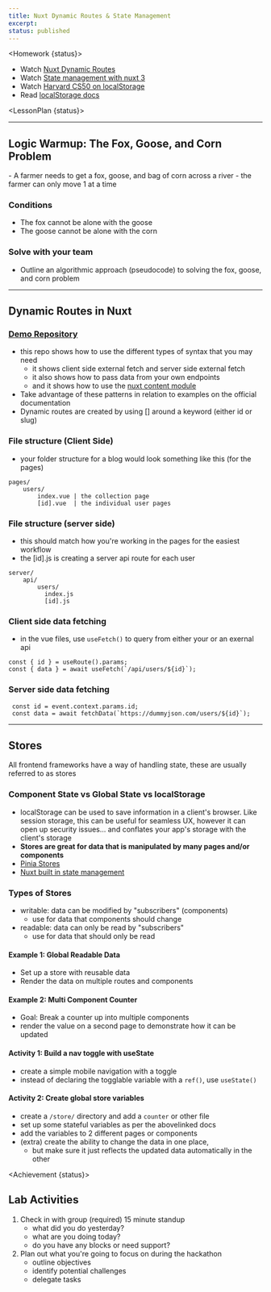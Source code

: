 ```yaml
---
title: Nuxt Dynamic Routes & State Management
excerpt:
status: published
---
```


<script>
	import Homework from "$lib/components/Homework.svelte";
	import LessonPlan from "$lib/components/LessonPlan.svelte";
	import Achievement from "$lib/components/Achievement.svelte";
</script>

<Homework {status}>

- Watch [Nuxt Dynamic Routes](https://youtu.be/Opa3hZaZhXo?si=Jl9WiBGKBg2LTmlV)
- Watch [State management with nuxt 3](https://youtu.be/IkpoAKS1s-k?si=Ao4l9GwRYqBkum2K)
- Watch [Harvard CS50 on localStorage](https://youtu.be/x5trGVMKTdY?si=aKdheaXihndlhHW9&t=4887)
- Read [localStorage docs](https://developer.mozilla.org/en-US/docs/Web/API/Window/localStorage)

</Homework>

<LessonPlan {status}>

---

<h2>Logic Warmup: The Fox, Goose, and Corn Problem</h2>
- A farmer needs to get a fox, goose, and bag of corn across a river
- the farmer can only move 1 at a time

### Conditions

- The fox cannot be alone with the goose
- The goose cannot be alone with the corn

### Solve with your team

- Outline an algorithmic approach (pseudocode) to solving the fox, goose, and corn problem

---

<h2>Dynamic Routes in Nuxt</h2>

### [Demo Repository](https://github.com/sait-wbdv/nuxt-server-api-demo)

- this repo shows how to use the different types of syntax that you may need
  - it shows client side external fetch and server side external fetch
  - it also shows how to pass data from your own endpoints
  - and it shows how to use the [nuxt content module](https://nuxt.com/modules/content)
- Take advantage of these patterns in relation to examples on the official documentation
- Dynamic routes are created by using [] around a keyword (either id or slug)

### File structure (Client Side)

- your folder structure for a blog would look something like this (for the pages)

```
pages/
    users/
        index.vue | the collection page
        [id].vue  | the individual user pages
```

### File structure (server side)

- this should match how you're working in the pages for the easiest workflow
- the [id].js is creating a server api route for each user

```
server/
    api/
        users/
          index.js
          [id].js
```

### Client side data fetching

- in the vue files, use `useFetch()` to query from either your or an exernal api

```
const { id } = useRoute().params;
const { data } = await useFetch(`/api/users/${id}`);
```

### Server side data fetching

```
 const id = event.context.params.id;
 const data = await fetchData(`https://dummyjson.com/users/${id}`);
```

---

<h2>Stores</h2>

All frontend frameworks have a way of handling state, these are usually referred to as stores

### Component State vs Global State vs localStorage

- localStorage can be used to save information in a client's browser. Like session storage, this can be useful for seamless UX, however it can open up security issues... and conflates your app's storage with the client's storage
- **Stores are great for data that is manipulated by many pages and/or components**
- [Pinia Stores](https://pinia.vuejs.org/)
- [Nuxt built in state management](https://nuxt.com/docs/getting-started/state-management)

### Types of Stores

- writable: data can be modified by "subscribers" (components)
  - use for data that components should change
- readable: data can only be read by "subscribers"
  - use for data that should only be read

#### Example 1: Global Readable Data

- Set up a store with reusable data
- Render the data on multiple routes and components

#### Example 2: Multi Component Counter

- Goal: Break a counter up into multiple components
- render the value on a second page to demonstrate how it can be updated

#### Activity 1: Build a nav toggle with useState

- create a simple mobile navigation with a toggle
- instead of declaring the togglable variable with a `ref()`, use `useState()`

#### Activity 2: Create global store variables

- create a `/store/` directory and add a `counter` or other file
- set up some stateful variables as per the abovelinked docs
- add the variables to 2 different pages or components
- (extra) create the ability to change the data in one place,
  - but make sure it just reflects the updated data automatically in the other

</LessonPlan>

<Achievement {status}>

<h2>Lab Activities</h2>

1. Check in with group (required) 15 minute standup
   - what did you do yesterday?
   - what are you doing today?
   - do you have any blocks or need support?
2. Plan out what you're going to focus on during the hackathon
   - outline objectives
   - identify potential challenges
   - delegate tasks

</Achievement>
